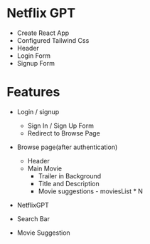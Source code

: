 # Netflix GPT
- Create React App
- Configured Tailwind Css
- Header
- Login Form
- Signup Form

# Features
- Login / signup
  - Sign In / Sign Up Form
  - Redirect to Browse Page
- Browse page(after authentication)
  - Header
  - Main Movie
     - Trailer in Background
     - Title and Description
     - Movie suggestions
           - moviesList * N

- NetflixGPT
 - Search Bar
 - Movie Suggestion